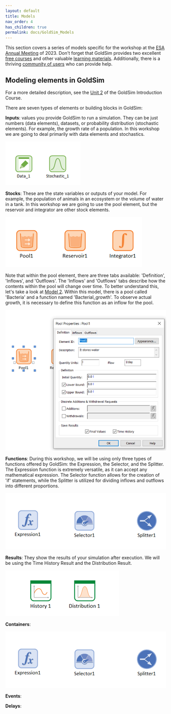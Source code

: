 ```yaml
---
layout: default
title: Models
nav_order: 4
has_children: true
permalink: docs/GoldSim_Models
---
```


This section covers a series of models specific for the workshop at the [ESA Annual Meeting](https://esa.org/portland2023/) of 2023. 
Don't forget that GoldSim provides two excellent [free courses](https://www.goldsim.com/Web/Customers/Education/Overview/) and other 
valuable [learning materials](https://www.goldsim.com/Web/Customers/). Additionally, there is a thriving 
[community of users](https://www.goldsim.com/Web/Customers/Community/) who can provide help.

## Modeling elements in GoldSim

For a more detailed description, see the [Unit 2](https://www.goldsim.com/Courses/BasicGoldSim/Unit2/Lesson1/) of the GoldSim 
Introduction Course.

There are seven types of elements or building blocks in GoldSim:

**Inputs**: values you provide GoldSim to run a simulation. They can be just numbers (data elements), datasets, or probability 
distribution (stochastic elements). For example, the growth rate of a population. In this workshop we are going to deal 
primarily with data elements and stochastics.

![GoldSim elements](../figures/input_elements.PNG "Courtesy of GoldSim")

**Stocks**: These are the state variables or outputs of your model. For example, the population of animals in an ecosystem
or the volume of water in a tank. In this workshop we are going to use the pool element, but the reservoir and integrator are other stock elements.


![GoldSim elements](../figures/pool_elements.PNG "Courtesy of GoldSim")

Note that within the pool element, there are three tabs available: 'Definition', 'Inflows', and 'Outflows'. The 'Inflows' and 'Outflows' tabs
 describe how the contents within the pool will change over time. To better understand this, let's take a look at 
[Model 2](https://sergiocobolopez.github.io/Workshop_ESA/GoldSim_Models/Model_2.html). Within this model, there is a pool called 'Bacteria' 
and a function named 'Bacterial_growth'. To observe actual growth, it is necessary to define this function as an inflow for the pool.

![GoldSim elements](../figures/pool_elements_2.PNG "Courtesy of GoldSim")

**Functions**: During this workshop, we will be using only three types of functions offered by GoldSim: the Expression, the Selector, 
and the Splitter. The Expression function is extremely versatile, as it can accept any mathematical expression. The Selector function 
allows for the creation of 'if' statements, while the Splitter is utilized for dividing inflows and outflows into different proportions.

![GoldSim elements](../figures/function_elements.PNG "Courtesy of GoldSim")

**Results**: They show the results of your simulation after execution. We will be using the Time History Result and the Distribution Result.

![GoldSim elements](../figures/result_elements.PNG "Courtesy of GoldSim")

**Containers**:

![GoldSim elements](../figures/function_elements.PNG "Courtesy of GoldSim")

**Events**:

**Delays**:





